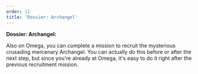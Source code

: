 ```yaml
---
order: 11
title: 'Dossier: Archangel'
---
```


**Dossier: Archangel:**

Also on Omega, you can complete a mission to recruit the mysterious crusading mercenary Archangel. You can actually do this before or after the next step, but since you're already at Omega, it's easy to do it right after the previous recruitment mission.
